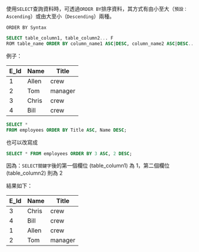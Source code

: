 使用`SELECT`查詢資料時，可透過`ORDER BY`排序資料，其方式有由小至大（`預設：Ascending`）或由大至小（`Descending`）兩種。


`ORDER BY Syntax`
``` SQL
SELECT table_column1, table_column2... F
ROM table_name ORDER BY column_name1 ASC|DESC, column_name2 ASC|DESC...
```

例子：

|E_Id|Name|Title|
|---|---|---|
|1|Allen|crew|
|2|Tom|manager|
|3|Chris|crew|
|4|Bill|crew|
```sql
SELECT * 
FROM employees ORDER BY Title ASC, Name DESC;
```
也可以改寫成
```sql
SELECT * FROM employees ORDER BY 3 ASC, 2 DESC;
```
因為：`SELECT關鍵字`後的第一個欄位 (table_column1) 為 1，第二個欄位 (table_column2) 則為 2


結果如下：

|E_Id|Name|Title|
|---|---|---|
|3|Chris|crew|
|4|Bill|crew|
|1|Allen|crew|
|2|Tom|manager|
